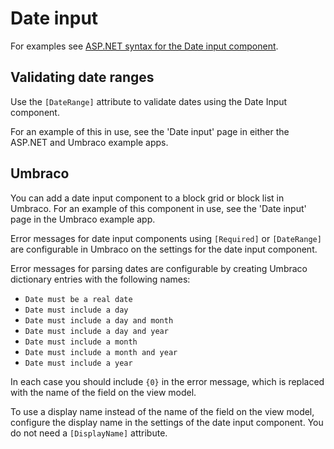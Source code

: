 # Date input

For examples see [ASP.NET syntax for the Date input component](https://github.com/gunndabad/govuk-frontend-aspnetcore/blob/main/docs/components/date-input.md).

## Validating date ranges

Use the `[DateRange]` attribute to validate dates using the Date Input component.

For an example of this in use, see the 'Date input' page in either the ASP.NET and Umbraco example apps.

## Umbraco

You can add a date input component to a block grid or block list in Umbraco. For an example of this component in use, see the 'Date input' page in the Umbraco example app.

Error messages for date input components using `[Required]` or `[DateRange]` are configurable in Umbraco on the settings for the date input component.

Error messages for parsing dates are configurable by creating Umbraco dictionary entries with the following names:

- `Date must be a real date`
- `Date must include a day`
- `Date must include a day and month`
- `Date must include a day and year`
- `Date must include a month`
- `Date must include a month and year`
- `Date must include a year`

In each case you should include `{0}` in the error message, which is replaced with the name of the field on the view model.

To use a display name instead of the name of the field on the view model, configure the display name in the settings of the date input component. You do not need a `[DisplayName]` attribute.
